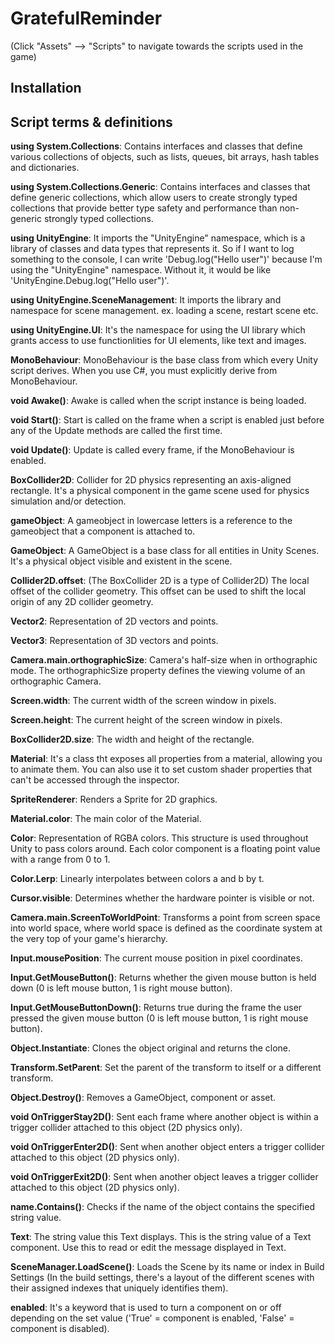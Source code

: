 # GratefulReminder

(Click "Assets" --> "Scripts" to navigate towards the scripts used in the game)

## Installation



## Script terms & definitions

**using System.Collections**: Contains interfaces and classes that define various collections of objects, such as lists, queues, bit arrays, hash tables and dictionaries.

**using System.Collections.Generic**: Contains interfaces and classes that define generic collections, which allow users to create strongly typed collections that provide better type safety and performance than non-generic strongly typed collections.

**using UnityEngine**: It imports the "UnityEngine" namespace, which is a library of classes and data types that represents it. So if I want to log something to the console, I can write 'Debug.log("Hello user")' because I'm using the "UnityEngine" namespace. Without it, it would be like 'UnityEngine.Debug.log("Hello user")'.

**using UnityEngine.SceneManagement**: It imports the library and namespace for scene management. ex. loading a scene, restart scene etc.

**using UnityEngine.UI**: It's the namespace for using the UI library which grants access to use functionlities for UI elements, like text and images.

**MonoBehaviour**: MonoBehaviour is the base class from which every Unity script derives. When you use C#, you must explicitly derive from MonoBehaviour.

**void Awake()**: Awake is called when the script instance is being loaded.

**void Start()**: Start is called on the frame when a script is enabled just before any of the Update methods are called the first time.

**void Update()**: Update is called every frame, if the MonoBehaviour is enabled.

**BoxCollider2D**: Collider for 2D physics representing an axis-aligned rectangle. It's a physical component in the game scene used for physics simulation and/or detection.

**gameObject**: A gameobject in lowercase letters is a reference to the gameobject that a component is attached to.

**GameObject**: A GameObject is a base class for all entities in Unity Scenes. It's a physical object visible and existent in the scene.

**Collider2D.offset**: (The BoxCollider 2D is a type of Collider2D) The local offset of the collider geometry. This offset can be used to shift the local origin of any 2D collider geometry.

**Vector2**: Representation of 2D vectors and points.

**Vector3**: Representation of 3D vectors and points.

**Camera.main.orthographicSize**: Camera's half-size when in orthographic mode. The orthographicSize property defines the viewing volume of an orthographic Camera.

**Screen.width**: The current width of the screen window in pixels.

**Screen.height**: The current height of the screen window in pixels.

**BoxCollider2D.size**: The width and height of the rectangle.

**Material**: It's a class tht exposes all properties from a material, allowing you to animate them. You can also use it to set custom shader properties that can't be accessed through the inspector.

**SpriteRenderer**: Renders a Sprite for 2D graphics.

**Material.color**: The main color of the Material.

**Color**: Representation of RGBA colors. This structure is used throughout Unity to pass colors around. Each color component is a floating point value with a range from 0 to 1.

**Color.Lerp**: Linearly interpolates between colors a and b by t.

**Cursor.visible**: Determines whether the hardware pointer is visible or not.

**Camera.main.ScreenToWorldPoint**: Transforms a point from screen space into world space, where world space is defined as the coordinate system at the very top of your game's hierarchy.

**Input.mousePosition**: The current mouse position in pixel coordinates.

**Input.GetMouseButton()**: Returns whether the given mouse button is held down (0 is left mouse button, 1 is right mouse button).

**Input.GetMouseButtonDown()**: Returns true during the frame the user pressed the given mouse button (0 is left mouse button, 1 is right mouse button).

**Object.Instantiate**: Clones the object original and returns the clone.

**Transform.SetParent**: Set the parent of the transform to itself or a different transform.

**Object.Destroy()**: Removes a GameObject, component or asset.

**void OnTriggerStay2D()**: Sent each frame where another object is within a trigger collider attached to this object (2D physics only).

**void OnTriggerEnter2D()**: Sent when another object enters a trigger collider attached to this object (2D physics only).

**void OnTriggerExit2D()**: Sent when another object leaves a trigger collider attached to this object (2D physics only).

**name.Contains()**: Checks if the name of the object contains the specified string value.

**Text**: The string value this Text displays. This is the string value of a Text component. Use this to read or edit the message displayed in Text.

**SceneManager.LoadScene()**: Loads the Scene by its name or index in Build Settings (In the build settings, there's a layout of the different scenes with their assigned indexes that uniquely identifies them).

**enabled**: It's a keyword that is used to turn a component on or off depending on the set value ('True' = component is enabled, 'False' = component is disabled).


